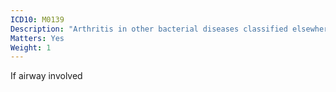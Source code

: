 ```yaml
---
ICD10: M0139
Description: "Arthritis in other bacterial diseases classified elsewhere: Site unspecified"
Matters: Yes
Weight: 1
---
```

If airway involved
